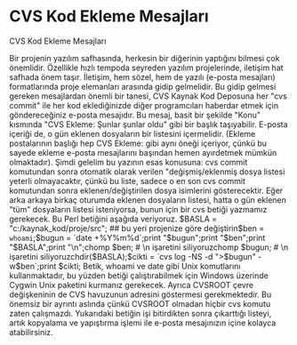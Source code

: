 # CVS Kod Ekleme Mesajları


CVS Kod Ekleme Mesajları



 Bir projenin yazılım safhasında, herkesin bir diğerinin yaptığını bilmesi çok önemlidir. Özellikle hızlı tempoda seyreden yazılım projelerinde, iletişim hat safhada önem taşır. İletişim, hem sözel, hem de yazılı (e-posta mesajları) formatlarında proje elemanları arasında gidip gelmelidir.              Bu gidip gelmesi gereken mesajlardan önemli bir tanesi, CVS Kaynak Kod Deposuna her "cvs commit" ile her kod eklediğinizde diğer programcıları haberdar etmek için göndereceğiniz e-posta mesajıdır.               Bu mesaj, basit bir şekilde "Konu" kısmında "CVS Ekleme: Şunlar şunlar oldu" gibi bir başlık taşıyabilir. E-posta içeriği de, o gün eklenen dosyaların bir listesini içermelidir. (Ekleme postalarının başlığı hep CVS Ekleme: gibi aynı öneği içeriyor, çünkü bu sayede ekleme e-posta mesajlarını başından hemen ayırdetmek mümkün olmaktadır).               Şimdi gelelim bu yazının esas konusuna: cvs commit komutundan sonra otomatik olarak verilen "değişmiş/eklenmiş dosya listesi yeterli olmayacaktır, çünkü bu liste, sadece o en son cvs commit komutundan sonra eklenen/değiştirilen dosya isimlerini gösterecektir. Eğer arka arkaya birkaç oturumda eklenen dosyaların listesi, hatta o gün eklenen "tüm" dosyaların listesi isteniyorsa, bunun için bir cvs betiği yazmamız gerekecek.               Bu Perl betiğini aşağıda veriyoruz.                $BASLA = "c:/kaynak_kod/proje/src";  ## bu yeri projenize göre değiştirin$ben = `whoami`;$bugun = `date +%Y%m%d`;print "$bugun";print "$ben";print "$BASLA";print "\n";chomp $ben;    # \n işaretini siliyoruzchomp $bugun;  # \n işaretini siliyoruzchdir($BASLA);$cikti = `cvs log -NS -d ">$bugun" -w$ben`;print $cikti;              Betik, whoami ve date gibi Unix komutlarını kullanmaktadır, bu yüzden betiği çalıştırabilmek için Windows üzerinde Cygwin Unix paketini kurmanız gerekecek. Ayrıca CVSROOT çevre değişkeninin de CVS havuzunun adresini göstermesi gerekmektedir. Bu önemsiz bir ayrıntı aslında çünkü CVSROOT olmadan hiçbir cvs komutu zaten çalışmazdı.               Yukarıdaki betiğin işi bitirdikten sonra çıkarttığı listeyi, artık kopyalama ve yapıştırma işlemi ile e-posta mesajınızın içine kolayca atabilirsiniz.




